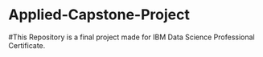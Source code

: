 # Applied-Capstone-Project
#This Repository is a final project made for IBM Data Science Professional Certificate.
